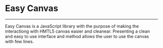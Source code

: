 # Easy Canvas
___
Easy Canvas is a JavaScript library with the purpose of making the interactiong with HMTL5 canvas easier and cleanear.
Presenting a clean and easy to use interface and method allows the user to use the canvas with few lines.
